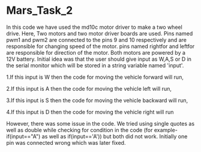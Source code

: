 # Mars_Task_2
In this code we have used the md10c motor driver to make a two wheel drive.
Here, Two motors and two motor driver boards are used.
Pins named pwm1 and pwm2 are connected to the pins 9 and 10 respectively and are responsible for changing speed of the motor.
pins named rightfor and leftfor are responsible for direction of the motor.
Both motors are powered by a 12V battery.
Initial idea was that the user should give input as W,A,S or D in the serial monitor which will be stored in a string variable named 'input'.

1.If this input is W then the code for moving the vehicle forward will run,

2.If this input is A then the code for moving the vehicle left will run,

3.If this input is S then the code for moving the vehicle backward will run,

4.If this input is D then the code for moving the vehicle right will run

However, there was some issue in the code. We tried using single quotes as well as double while checking for condition in the code (for example- if(input=="A") as well as if(input=='A')) but both did not work. Initially one pin was connected wrong which was later fixed.
